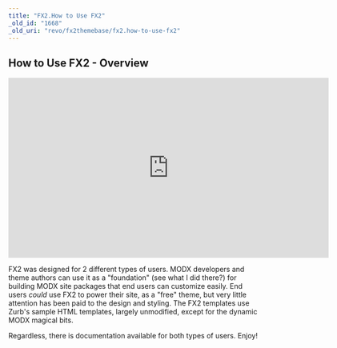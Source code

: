 ```yaml
---
title: "FX2.How to Use FX2"
_old_id: "1668"
_old_uri: "revo/fx2themebase/fx2.how-to-use-fx2"
---
```


## How to Use FX2 - Overview

<iframe sandbox="allow-same-origin allow-forms allow-popups" src="https://player.vimeo.com/video/76491147" width="640" height="360" frameborder="0" webkitallowfullscreen mozallowfullscreen allowfullscreen></iframe>

FX2 was designed for 2 different types of users. MODX developers and theme authors can use it as a "foundation" (see what I did there?) for building MODX site packages that end users can customize easily. End users _could_ use FX2 to power their site, as a "free" theme, but very little attention has been paid to the design and styling. The FX2 templates use Zurb's sample HTML templates, largely unmodified, except for the dynamic MODX magical bits.

Regardless, there is documentation available for both types of users. Enjoy!
